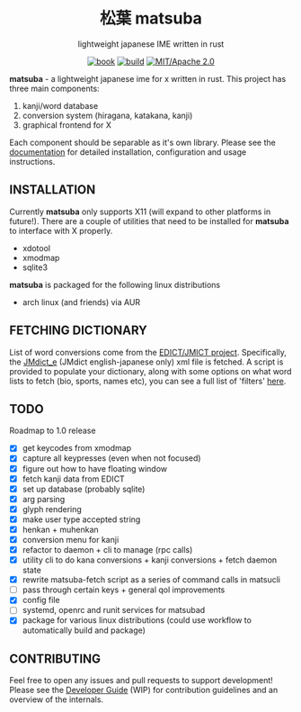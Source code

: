 <div align="center">

# 松葉 matsuba

lightweight japanese IME written in rust

[![book](https://img.shields.io/badge/book-website-orange)](https://mrpicklepinosaur.github.io/matsuba/)
[![build](https://github.com/MrPicklePinosaur/matsuba/workflows/Release/badge.svg)](https://github.com/MrPicklePinosaur/matsuba/actions)
[![MIT/Apache 2.0](https://img.shields.io/badge/license-MIT%2FApache-blue.svg)](#)

</div>

**matsuba** - a lightweight japanese ime for x written in rust. This project
has three main components:

1. kanji/word database
2. conversion system (hiragana, katakana, kanji)
3. graphical frontend for X

Each component should be separable as it's own library. Please see the
[documentation](https://mrpicklepinosaur.github.io/matsuba/) for
detailed installation, configuration and usage instructions.

## INSTALLATION

Currently **matsuba** only supports X11 (will expand to other platforms in
future!). There are a couple of utilities that need to be installed for
**matsuba** to interface with X properly.
- xdotool
- xmodmap
- sqlite3

**matsuba** is packaged for the following linux distributions
- arch linux (and friends) via AUR

## FETCHING DICTIONARY

List of word conversions come from the [EDICT/JMICT
project](https://www.edrdg.org/jmdict/edict.html). Specifically, the
[JMdict_e](http://ftp.edrdg.org/pub/Nihongo/JMdict_e.gz) (JMdict
english-japanese only) xml file is fetched. A script is provided to populate
your dictionary, along with some options on what word lists to fetch (bio,
sports, names etc), you can see a full list of 'filters'
[here](https://www.edrdg.org/jmdictdb/cgi-bin/edhelp.py?svc=jmdict&sid=#kw_fld).

## TODO

Roadmap to 1.0 release
- [x] get keycodes from xmodmap
- [x] capture all keypresses (even when not focused)
- [x] figure out how to have floating window
- [X] fetch kanji data from EDICT
- [X] set up database (probably sqlite)
- [X] arg parsing
- [x] glyph rendering
- [x] make user type accepted string
- [x] henkan + muhenkan
- [x] conversion menu for kanji
- [x] refactor to daemon + cli to manage (rpc calls)
- [x] utility cli to do kana conversions + kanji conversions + fetch daemon state
- [x] rewrite matsuba-fetch script as a series of command calls in matsucli
- [ ] pass through certain keys + general qol improvements
- [x] config file
- [ ] systemd, openrc and runit services for matsubad
- [x] package for various linux distributions (could use workflow to automatically build and package)

## CONTRIBUTING

Feel free to open any issues and pull requests to support development! Please
see the [Developer Guide](https://mrpicklepinosaur.github.io/matsuba/developer/index.html) (WIP)
for contribution guidelines and an overview of the internals.

